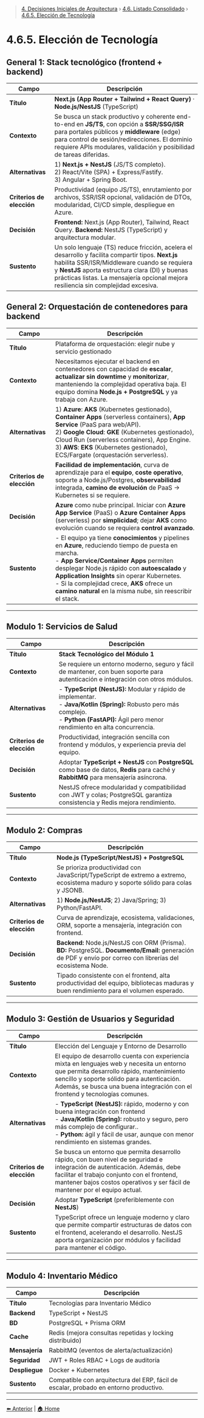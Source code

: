 > [4. Decisiones Iniciales de Arquitectura](../../4.md) › [4.6. Listado Consolidado](../4.6.md) › [4.6.5. Elección de Tecnología](4.6.5.md)

# 4.6.5. Elección de Tecnología

## General 1: **Stack tecnológico (frontend + backend)**

| Campo | Descripción |
|---|---|
| **Título** | **Next.js (App Router + Tailwind + React Query)** · **Node.js/NestJS** (TypeScript) |
| **Contexto** | Se busca un stack productivo y coherente end-to-end en **JS/TS**, con opción a **SSR/SSG/ISR** para portales públicos y **middleware** (edge) para control de sesión/redirecciones. El dominio requiere APIs modulares, validación y posibilidad de tareas diferidas. |
| **Alternativas** | 1) **Next.js + NestJS** (JS/TS completo).<br>2) React/Vite (SPA) + Express/Fastify.<br>3) Angular + Spring Boot. |
| **Criterios de elección** | Productividad (equipo JS/TS), enrutamiento por archivos, SSR/ISR opcional, validación de DTOs, modularidad, CI/CD simple, despliegue en Azure. |
| **Decisión** | **Frontend:** Next.js (App Router), Tailwind, React Query. **Backend:** NestJS (TypeScript) y arquitectura modular.
| **Sustento** | Un solo lenguaje (TS) reduce fricción, acelera el desarrollo y facilita compartir tipos. **Next.js** habilita SSR/ISR/Middleware cuando se requiera y **NestJS** aporta estructura clara (DI) y buenas prácticas listas. La mensajería opcional mejora resiliencia sin complejidad excesiva. |


## General 2: **Orquestación de contenedores para backend**

| Campo | Descripción |
|---|---|
| **Título** | Plataforma de orquestación: elegir nube y servicio gestionado |
| **Contexto** | Necesitamos ejecutar el backend en contenedores con capacidad de **escalar**, **actualizar sin downtime** y **monitorizar**, manteniendo la complejidad operativa baja. El equipo domina **Node.js + PostgreSQL** y ya trabaja con Azure. |
| **Alternativas** | 1) **Azure**: **AKS** (Kubernetes gestionado), **Container Apps** (serverless containers), **App Service** (PaaS para web/API).<br>2) **Google Cloud**: **GKE** (Kubernetes gestionado), Cloud Run (serverless containers), App Engine.<br>3) **AWS**: **EKS** (Kubernetes gestionado), ECS/Fargate (orquestación serverless). |
| **Criterios de elección** | **Facilidad de implementación**, curva de aprendizaje para el **equipo**, **coste operativo**, soporte a Node.js/Postgres, **observabilidad** integrada, **camino de evolución** de PaaS → Kubernetes si se requiere. |
| **Decisión** | **Azure** como nube principal. Iniciar con **Azure App Service** (PaaS) o **Azure Container Apps** (serverless) por **simplicidad**; dejar **AKS** como evolución cuando se requiera **control avanzado**. |
| **Sustento** | - El equipo ya tiene **conocimientos** y pipelines en **Azure**, reduciendo tiempo de puesta en marcha.<br>- **App Service/Container Apps** permiten desplegar Node.js rápido con **autoescalado** y **Application Insights** sin operar Kubernetes.<br>- Si la complejidad crece, **AKS** ofrece un **camino natural** en la misma nube, sin reescribir el stack. |

---

## Modulo 1: **Servicios de Salud**

| Campo | Descripción |
|---|---|
| **Título** | **Stack Tecnológico del Módulo 1** |
| **Contexto** | Se requiere un entorno moderno, seguro y fácil de mantener, con buen soporte para autenticación e integración con otros módulos. |
| **Alternativas** | - **TypeScript (NestJS):** Modular y rápido de implementar.<br>- **Java/Kotlin (Spring):** Robusto pero más complejo.<br>- **Python (FastAPI):** Ágil pero menor rendimiento en alta concurrencia. |
| **Criterios de elección** | Productividad, integración sencilla con frontend y módulos, y experiencia previa del equipo. |
| **Decisión** | Adoptar **TypeScript + NestJS** con **PostgreSQL** como base de datos, **Redis** para caché y **RabbitMQ** para mensajería asíncrona. |
| **Sustento** | NestJS ofrece modularidad y compatibilidad con JWT y colas; PostgreSQL garantiza consistencia y Redis mejora rendimiento. |
---
## Modulo 2: **Compras**

| Campo | Descripción |
|---|---|
| **Título** | **Node.js (TypeScript/NestJS) + PostgreSQL** |
| **Contexto** | Se prioriza productividad con JavaScript/TypeScript de extremo a extremo, ecosistema maduro y soporte sólido para colas y JSONB. |
| **Alternativas** | 1) **Node.js/NestJS**; 2) Java/Spring; 3) Python/FastAPI. |
| **Criterios de elección** | Curva de aprendizaje, ecosistema, validaciones, ORM, soporte a mensajería, integración con frontend. |
| **Decisión** | **Backend:** Node.js/NestJS con ORM (Prisma). **BD:** PostgreSQL. **Documento/Email:** generación de PDF y envío por correo con librerías del ecosistema Node. |
| **Sustento** | Tipado consistente con el frontend, alta productividad del equipo, bibliotecas maduras y buen rendimiento para el volumen esperado. |
---
## Modulo 3: **Gestión de Usuarios y Seguridad**

| Campo  | Descripción  |
| ------------------------------------ | -------------------------------------------------------------------------------------------------------------------------------------------------------------------------------------------------------------------------------------------------------------------------------------------------------------------------------------------------------------------------------- |
| **Título**                           |Elección del Lenguaje y Entorno de Desarrollo |
| **Contexto**                         | El equipo de desarrollo cuenta con experiencia mixta en lenguajes web y necesita un entorno que permita desarrollo rápido, mantenimiento sencillo y soporte sólido para autenticación. Además, se busca una buena integración con el frontend y tecnologías comunes.                              |
| **Alternativas**                     | - **TypeScript (NestJS):** rápido, moderno y con buena integración con frontend<br>- **Java/Kotlin (Spring):** robusto y seguro, pero más complejo de configurar..<br>- **Python:**  ágil y fácil de usar, aunque con menor rendimiento en sistemas grandes.   |
| **Criterios de elección**            | Se busca un entorno que permita desarrollo rápido, con buen nivel de seguridad e integración de autenticación. Además, debe facilitar el trabajo conjunto con el frontend, mantener bajos costos operativos y ser fácil de mantener por el equipo actual.|
| **Decisión**                         | Adoptar **TypeScript** (preferiblemente con **NestJS**)  |
| **Sustento**                         | TypeScript ofrece un lenguaje moderno y claro que permite compartir estructuras de datos con el frontend, acelerando el desarrollo. NestJS aporta organización por módulos y facilidad para mantener el código.|
---
## Modulo 4: **Inventario Médico**

| Campo | Descripción |
|--------|-------------|
| **Título** | Tecnologías para Inventario Médico |
| **Backend** | TypeScript + NestJS |
| **BD** | PostgreSQL + Prisma ORM |
| **Cache** | Redis (mejora consultas repetidas y locking distribuido) |
| **Mensajería** | RabbitMQ (eventos de alerta/actualización) |
| **Seguridad** | JWT + Roles RBAC + Logs de auditoría |
| **Despliegue** | Docker + Kubernetes |
| **Sustento** | Compatible con arquitectura del ERP, fácil de escalar, probado en entorno productivo. |
---

[⬅️ Anterior](../4.6.4/4.6.4.md) | [🏠 Home](../../../README.md)